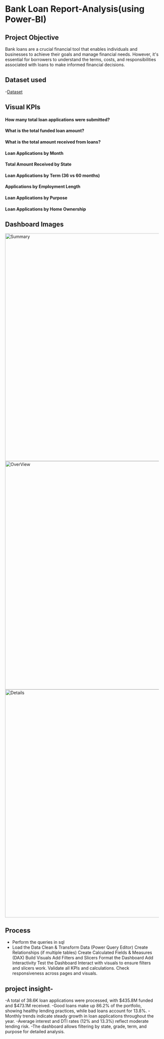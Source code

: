 # Bank Loan Report-Analysis(using Power-BI)
## Project Objective
Bank loans are a crucial financial tool that enables individuals and businesses to achieve their goals and manage financial needs.
However, it's essential for borrowers to understand the terms, costs, and responsibilities associated with loans to make informed financial decisions.
## Dataset used
-<a href="https://github.com/bhavini-18/Bank-Loan-Report-Dashboard/blob/main/financial_loan.csv">Dataset</a>
## Visual KPIs
#### How many total loan applications were submitted?
#### What is the total funded loan amount?
#### What is the total amount received from loans?
#### Loan Applications by Month
#### Total Amount Received by State
#### Loan Applications by Term (36 vs 60 months)
#### Applications by Employment Length
#### Loan Applications by Purpose
#### Loan Applications by Home Ownership

## Dashboard Images

<img width="1315" height="746" alt="Summary" src="https://github.com/user-attachments/assets/205c37cd-4b8a-412f-8673-c49be85de5d6" />
<img width="1316" height="748" alt="OverView" src="https://github.com/user-attachments/assets/33f532c7-143b-41a7-a46a-c2d135c4bfff" />
<img width="1319" height="747" alt="Details" src="https://github.com/user-attachments/assets/2264bb95-88a9-4d0f-9cd3-50c9007dc728" />

## Process

- Perform the queries in sql
- Load the Data
Clean & Transform Data (Power Query Editor)
Create Relationships (if multiple tables)
Create Calculated Fields & Measures (DAX)
Build Visuals
Add Filters and Slicers
Format the Dashboard
Add Interactivity
Test the Dashboard
Interact with visuals to ensure filters and slicers work.
Validate all KPIs and calculations.
Check responsiveness across pages and visuals.

## project insight-
-A total of 38.6K loan applications were processed, with $435.8M funded and $473.1M received. 
-Good loans make up 86.2% of the portfolio, showing healthy lending practices, while bad loans account for 13.8%.
-Monthly trends indicate steady growth in loan applications throughout the year.
-Average interest and DTI rates (12% and 13.3%) reflect moderate lending risk. 
-The dashboard allows filtering by state, grade, term, and purpose for detailed analysis.
